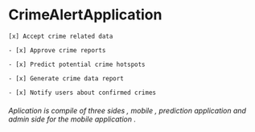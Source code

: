 # CrimeAlertApplication

```
[x] Accept crime related data

- [x] Approve crime reports

- [x] Predict potential crime hotspots

- [x] Generate crime data report 

- [x] Notify users about confirmed crimes 
```

###### Aplication is compile of three sides , mobile , prediction application and admin side for the mobile application . 
